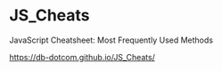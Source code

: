# JS_Cheats
JavaScript Cheatsheet: Most Frequently Used Methods


https://db-dotcom.github.io/JS_Cheats/
